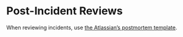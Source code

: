# Post-Incident Reviews

When reviewing incidents, use [the Atlassian’s postmortem template](https://www.atlassian.com/incident-management/postmortem/templates).
